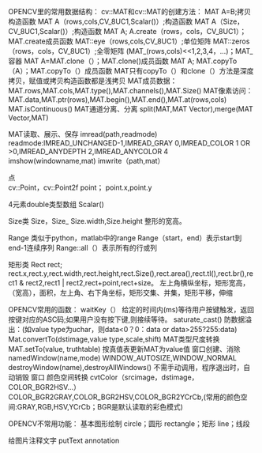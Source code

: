 OPENCV里的常用数据结构：
cv::MAT和cv::MAT的创建方法：
		MAT A=B;拷贝构造函数
    MAT A（rows,cols,CV_8UC1,Scalar()）;构造函数
    MAT A（Size，CV_8UC1,Scalar()）;构造函数
    MAT A; A.create（rows，cols，CV_8UC1）；MAT.create成员函数
    MAT::eye（rows,cols,CV_8UC1）;单位矩阵
    MAT::zeros（rows，cols，CV_8UC1）;全零矩阵
    (MAT_<double>(rows,cols)<<1,2,3,4，...)；MAT_容器
    MAT A=MAT.clone（）；MAT.clone()成员函数
    MAT A; MAT.copyTo（A）；MAT.copyTo（）成员函数
    MAT只有copyTo（）和clone（）方法是深度拷贝，赋值或拷贝构造函数都是浅拷贝
MAT成员数据：
    MAT.rows,MAT.cols,MAT.type(),MAT.channels(),MAT.Size()
MAT像素访问：
    MAT.data,MAT.ptr<value type>(rows),MAT.begin<Vec3b>(),MAT.end<Vec3b>(),MAT.at<Vec3b>(rows,cols)
    MAT.isContinuous()
MAT通道分离、分离
    split(MAT,MAT Vector),merge(MAT Vector,MAT)
    
MAT读取、展示、保存
imread(path,readmode)  readmode:IMREAD_UNCHANGED-1,IMREAD_GRAY 0,IMREAD_COLOR 1 OR >0,IMREAD_ANYDEPTH 2,IMREAD_ANYCOLOR 4
imshow(windowname,mat)
imwrite（path,mat）

点    
cv::Point，cv::Point2f point；
point.x,point.y

4元素double类型数组
Scalar()

Size类
Size，Size_<int>  Size.width,Size.height  整形的宽高。

Range 类似于python，matlab中的range
Range（start，end）表示start到end-1连续序列
Range::all（）表示所有的行或列

矩形类
Rect rect;
rect.x,rect.y,rect.width,rect.height,rect.Size(),rect.area(),rect.tl(),rect.br(),rect1 & rect2,rect1 | rect2,rect+point,rect+size。
左上角横纵坐标，矩形宽高，（宽高），面积，左上角、右下角坐标，矩形交集、并集，矩形平移，伸缩


OPENCV常用的函数：
waitKey（）  给定的时间内(ms)等待用户按键触发，返回按键对应的ASC码;如果用户没有按下键,则接续等待。
saturate_cast<value type>()   防数据溢出：(如value type为uchar，则data<0？0：data or data>255?255:data)
Mat.convertTo(dstimage,value type,scale,shift) MAT类型尺度转换
MAT.setTo(value, truthtable)  按真值表更新MAT为value值
窗口创建、消除
namedWindow(name,mode)  WINDOW_AUTOSIZE,WINDOW_NORMAL
destroyWindow(name),destroyAllWindows() 不需手动调用，程序退出时，自动销毁 窗口
颜色空间转换
cvtColor（srcimage，dstimage，COLOR_BGR2HSV...）
COLOR_BGR2GRAY,COLOR_BGR2HSV,COLOR_BGR2YCrCb,(常用的颜色空间:GRAY,RGB,HSV,YCrCb；BGR是默认读取的彩色模式)


OPENCV不常用功能：
基本图形绘制
circle；圆形
rectangle；矩形
line；线段

给图片注释文字
putText
annotation
